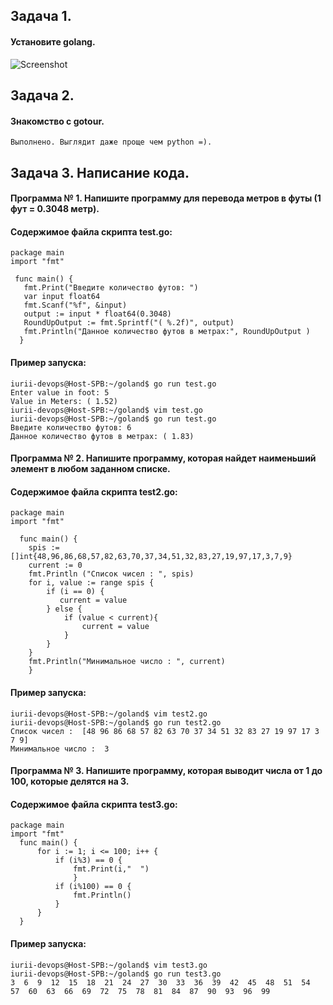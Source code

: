 ## **Задача 1.**
#### Установите golang. 
![Screenshot](7_5_1_.jpg)
## **Задача 2.** 
#### Знакомство с gotour.
```
Выполнено. Выглядит даже проще чем python =). 
```
## Задача 3. Написание кода.
#### Программа № 1. Напишите программу для перевода метров в футы (1 фут = 0.3048 метр).
#### Содержимое файла скрипта test.go:
```
package main
import "fmt"

 func main() {
   fmt.Print("Введите количество футов: ")
   var input float64
   fmt.Scanf("%f", &input)           
   output := input * float64(0.3048) 
   RoundUpOutput := fmt.Sprintf("( %.2f)", output)
   fmt.Println("Данное количество футов в метрах:", RoundUpOutput )
  }
```
#### Пример запуска:
```
iurii-devops@Host-SPB:~/goland$ go run test.go 
Enter value in foot: 5
Value in Meters: ( 1.52)
iurii-devops@Host-SPB:~/goland$ vim test.go 
iurii-devops@Host-SPB:~/goland$ go run test.go 
Введите количество футов: 6
Данное количество футов в метрах: ( 1.83)
```
#### Программа № 2. Напишите программу, которая найдет наименьший элемент в любом заданном списке.
#### Содержимое файла скрипта test2.go:
```
package main
import "fmt"

  func main() {
    spis := []int{48,96,86,68,57,82,63,70,37,34,51,32,83,27,19,97,17,3,7,9}
    current := 0
    fmt.Println ("Список чисел : ", spis)
    for i, value := range spis {
        if (i == 0) {
           current = value
        } else {
            if (value < current){
                current = value
            }
        }
    }
    fmt.Println("Минимальное число : ", current)
    }
```
####  Пример запуска:
```
iurii-devops@Host-SPB:~/goland$ vim test2.go
iurii-devops@Host-SPB:~/goland$ go run test2.go 
Список чисел :  [48 96 86 68 57 82 63 70 37 34 51 32 83 27 19 97 17 3 7 9]
Минимальное число :  3
```
#### Программа № 3. Напишите программу, которая выводит числа от 1 до 100, которые делятся на 3. 
#### Содержимое файла скрипта test3.go:
```
package main
import "fmt"
  func main() {
      for i := 1; i <= 100; i++ {
          if (i%3) == 0 {
              fmt.Print(i,"  ")
              }
          if (i%100) == 0 {
              fmt.Println()
          }
      }
  }

```
####  Пример запуска:
```
iurii-devops@Host-SPB:~/goland$ vim test3.go
iurii-devops@Host-SPB:~/goland$ go run test3.go 
3  6  9  12  15  18  21  24  27  30  33  36  39  42  45  48  51  54  57  60  63  66  69  72  75  78  81  84  87  90  93  96  99 
```
